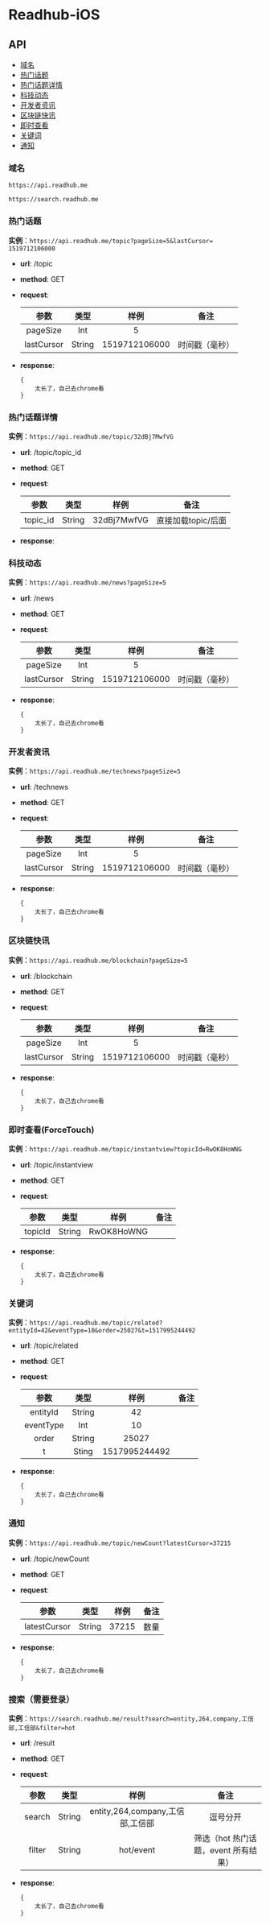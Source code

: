 # Readhub-iOS

## API

<!--ts-->
   * [域名](#域名)
   * [热门话题](#热门话题)
   * [热门话题详情](#热门话题详情)
   * [科技动态](#科技动态)
   * [开发者资讯](#开发者资讯)
   * [区块链快讯](#区块链快讯)
   * [即时查看](#即时查看)
   * [关键词](#关键词)
   * [通知](#通知)
<!--te-->


### 域名
`https://api.readhub.me`

`https://search.readhub.me`

### 热门话题

**实例**：`https://api.readhub.me/topic?pageSize=5&lastCursor= 1519712106000`

* **url**: /topic
* **method**: GET
* **request**:
   
   |参数|类型|样例|备注|
   |:--:|:--:|:--:|:--:|
   |pageSize|Int|5|
   |lastCursor|String|1519712106000|时间戳（毫秒）|
   
* **response**:

	```
	{
   		太长了，自己去chrome看
	}
	```


### 热门话题详情

**实例**：`https://api.readhub.me/topic/32dBj7MwfVG`

* **url**: /topic/topic_id
* **method**: GET
* **request**:

   |参数|类型|样例|备注|
   |:--:|:--:|:--:|:--:|
   |topic_id|String|32dBj7MwfVG|直接加载topic/后面|
   
* **response**:

### 科技动态

**实例**：`https://api.readhub.me/news?pageSize=5`

* **url**: /news
* **method**: GET
* **request**:
   
   |参数|类型|样例|备注|
   |:--:|:--:|:--:|:--:|
   |pageSize|Int|5|
   |lastCursor|String|1519712106000|时间戳（毫秒）|
   
* **response**:

	```
	{
   		太长了，自己去chrome看
	}
	```

### 开发者资讯

**实例**：`https://api.readhub.me/technews?pageSize=5`

* **url**: /technews
* **method**: GET
* **request**:
   
   |参数|类型|样例|备注|
   |:--:|:--:|:--:|:--:|
   |pageSize|Int|5|
   |lastCursor|String|1519712106000|时间戳（毫秒）|
   
* **response**:

	```
	{
   		太长了，自己去chrome看
	}
	```

### 区块链快讯

**实例**：`https://api.readhub.me/blockchain?pageSize=5`

* **url**: /blockchain
* **method**: GET
* **request**:
   
   |参数|类型|样例|备注|
   |:--:|:--:|:--:|:--:|
   |pageSize|Int|5|
   |lastCursor|String|1519712106000|时间戳（毫秒）|
   
* **response**:

	```
	{
   		太长了，自己去chrome看
	}
	```

### 即时查看(ForceTouch)

**实例**：`https://api.readhub.me/topic/instantview?topicId=RwOK8HoWNG`

* **url**: /topic/instantview
* **method**: GET
* **request**:
   
   |参数|类型|样例|备注|
   |:--:|:--:|:--:|:--:|
   |topicId|String|RwOK8HoWNG|
   
* **response**:

	```
	{
   		太长了，自己去chrome看
	}
	```

    
### 关键词

**实例**：`https://api.readhub.me/topic/related?entityId=42&eventType=10&order=25027&t=1517995244492`

* **url**: /topic/related
* **method**: GET
* **request**:
   
   |参数|类型|样例|备注|
   |:--:|:--:|:--:|:--:|
   | entityId | String | 42 |
   | eventType | Int | 10 |
   | order | String | 25027 |
   | t | Sting | 1517995244492 |
   
* **response**:

	```
	{
   		太长了，自己去chrome看
	}
	```
	
### 通知

**实例**：`https://api.readhub.me/topic/newCount?latestCursor=37215`

* **url**: /topic/newCount
* **method**: GET
* **request**:
   
   |参数|类型|样例|备注|
   |:--:|:--:|:--:|:--:|
   | latestCursor | String | 37215 | 数量 |
   
* **response**:

	```
	{
   		太长了，自己去chrome看
	}
	```
	
	
### 搜索（需要登录）
**实例**：`https://search.readhub.me/result?search=entity,264,company,工信部,工信部&filter=hot`

* **url**: /result
* **method**: GET
* **request**:
   
   |参数|类型|样例|备注|
   |:--:|:--:|:--:|:--:|
   | search | String | entity,264,company,工信部,工信部 |逗号分开|
   | filter | String | hot/event | 筛选（hot 热门话题，event 所有结果） |
   
* **response**:

	```
	{
   		太长了，自己去chrome看
	}
	```